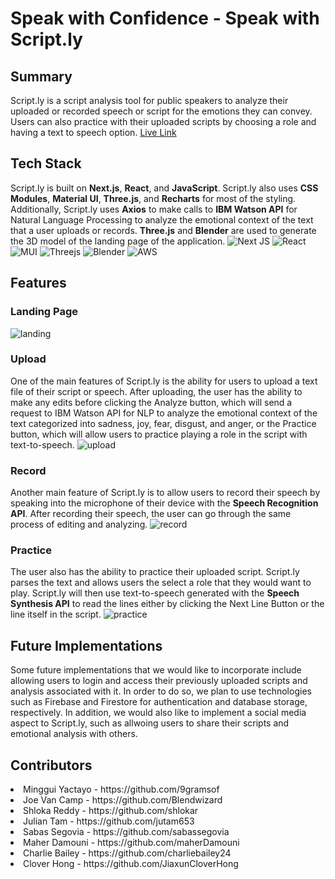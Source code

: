 # Speak with Confidence - Speak with Script.ly
## Summary
Script.ly is a script analysis tool for public speakers to analyze their uploaded or recorded speech or script for the emotions they can convey. Users can also practice with their uploaded scripts by choosing a role and having a text to speech option.
[Live Link](http://getscriptly.com/)
## Tech Stack
Script.ly is built on **Next.js**, **React**, and **JavaScript**. Script.ly also uses **CSS Modules**, **Material UI**, **Three.js**, and **Recharts** for most of the styling. Additionally, Script.ly uses **Axios** to make calls to **IBM Watson API** for Natural Language Processing to analyze the emotional context of the text that a user uploads or records. **Three.js** and **Blender** are used to generate the 3D model of the landing page of the application.
![Next JS](https://img.shields.io/badge/Next-black?style=for-the-badge&logo=next.js&logoColor=white)
![React](https://img.shields.io/badge/react-%2320232a.svg?style=for-the-badge&logo=react&logoColor=%2361DAFB)
![MUI](https://img.shields.io/badge/MUI-%230081CB.svg?style=for-the-badge&logo=mui&logoColor=white)
![Threejs](https://img.shields.io/badge/threejs-black?style=for-the-badge&logo=three.js&logoColor=white)
![Blender](https://img.shields.io/badge/blender-%23F5792A.svg?style=for-the-badge&logo=blender&logoColor=white)
![AWS](https://img.shields.io/badge/AWS-%23FF9900.svg?style=for-the-badge&logo=amazon-aws&logoColor=white)
## Features
### Landing Page
![landing](https://media.giphy.com/media/Z6GZgQeElCKorCNMKd/giphy.gif)
### Upload
One of the main features of Script.ly is the ability for users to upload a text file of their script or speech. After uploading, the user has the ability to make any edits before clicking the Analyze button, which will send a request to IBM Watson API for NLP to analyze the emotional context of the text categorized into sadness, joy, fear, disgust, and anger, or the Practice button, which will allow users to practice playing a role in the script with text-to-speech.
![upload](https://media.giphy.com/media/pHiDJ3TrwBKNPJPxxR/giphy.gif)
### Record
Another main feature of Script.ly is to allow users to record their speech by speaking into the microphone of their device with the **Speech Recognition API**. After recording their speech, the user can go through the same process of editing and analyzing.
![record](https://media.giphy.com/media/ME8rhO34WkvV6zpG9n/giphy.gif)
### Practice
The user also has the ability to practice their uploaded script. Script.ly parses the text and allows users the select a role that they would want to play. Script.ly will then use text-to-speech generated with the **Speech Synthesis API** to read the lines either by clicking the Next Line Button or the line itself in the script.
![practice](https://media.giphy.com/media/hLkBrqv8isC7cy1lsT/giphy.gif)
## Future Implementations
Some future implementations that we would like to incorporate include allowing users to login and access their previously uploaded scripts and analysis associated with it. In order to do so, we plan to use technologies such as Firebase and Firestore for authentication and database storage, respectively. In addition, we would also like to implement a social media aspect to Script.ly, such as allwoing users to share their scripts and emotional analysis with others.
## Contributors
<li>Minggui Yactayo - https://github.com/9gramsof</li>
<li>Joe Van Camp - https://github.com/Blendwizard</li>
<li>Shloka Reddy - https://github.com/shlokar</li>
<li>Julian Tam - https://github.com/jutam653</li>
<li>Sabas Segovia - https://github.com/sabassegovia</li>
<li>Maher Damouni - https://github.com/maherDamouni</li>
<li>Charlie Bailey - https://github.com/charliebailey24</li>
<li>Clover Hong - https://github.com/JiaxunCloverHong</li>
